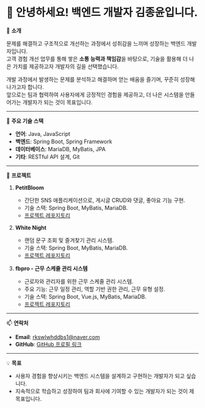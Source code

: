 # 👋 안녕하세요! 백엔드 개발자 김종윤입니다.

🌟 **소개**

문제를 해결하고 구조적으로 개선하는 과정에서 성취감을 느끼며 성장하는 백엔드 개발자입니다.  
고객 경험 개선 업무를 통해 쌓은 **소통 능력과 책임감**을 바탕으로, 기술을 활용해 더 나은 가치를 제공하고자 개발자의 길을 선택했습니다.  

개발 과정에서 발생하는 문제를 분석하고 해결하며 얻는 배움을 즐기며, 꾸준히 성장해 나가고자 합니다.  
앞으로는 팀과 협력하여 사용자에게 긍정적인 경험을 제공하고, 더 나은 시스템을 만들어가는 개발자가 되는 것이 목표입니다.

---

🚀 **주요 기술 스택**
- **언어**: Java, JavaScript
- **백엔드**: Spring Boot, Spring Framework
- **데이터베이스**: MariaDB, MyBatis, JPA
- **기타**: RESTful API 설계, Git

---

📂 **프로젝트**
1. **PetitBloom**  
   - 간단한 SNS 애플리케이션으로, 게시글 CRUD와 댓글, 좋아요 기능 구현.  
   - 기술 스택: Spring Boot, MyBatis, MariaDB.  
   - [프로젝트 레포지토리](https://github.com/KIMjongYoun1/PetitBloom)

2. **White Night**  
   - 랜덤 문구 조회 및 즐겨찾기 관리 시스템.  
   - 기술 스택: Spring Boot, MyBatis, MariaDB.  
   - [프로젝트 레포지토리](https://github.com/KIMjongYoun1/WhiteNight)

3. **fbpro - 근무 스케줄 관리 시스템**  
   - 근로자와 관리자를 위한 근무 스케줄 관리 시스템.  
   - 주요 기능: 근무 일정 관리, 역할 기반 권한 관리, 근무 유형 설정.  
   - 기술 스택: Spring Boot, Vue.js, MyBatis, MariaDB.  
   - [프로젝트 레포지토리](https://github.com/KIMjongYoun1/fbpro)


---

📫 **연락처**
- **Email**: rkswlwhddbs1@naver.com
- **GitHub**: [GitHub 프로필 링크](#)

---

💡 **목표**
- 사용자 경험을 향상시키는 백엔드 시스템을 설계하고 구현하는 개발자가 되고 싶습니다.  
- 지속적으로 학습하고 성장하여 팀과 회사에 기여할 수 있는 개발자가 되는 것이 제 목표입니다.
